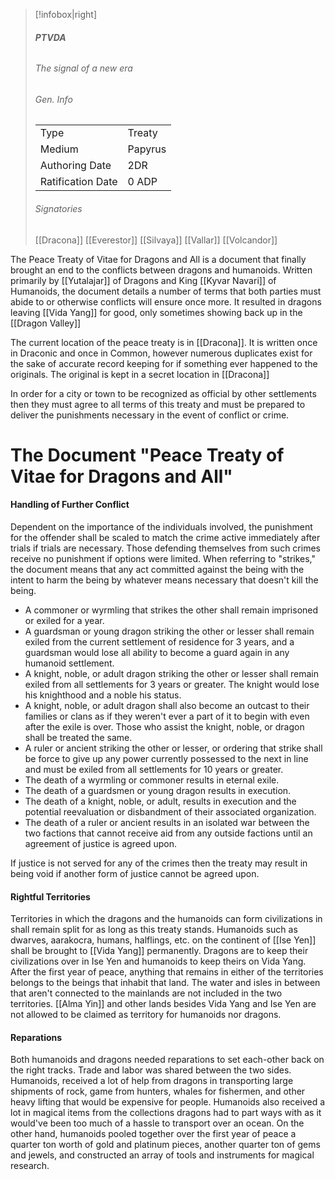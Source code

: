 >[!infobox|right]
>###### **PTVDA** 
>###### *The signal of a new era*
> ###### Gen. Info
> | | |
> | - | - |
> |Type| Treaty|
> |Medium| Papyrus|
> |Authoring Date| 2DR|
> |Ratification Date| 0 ADP|
> ###### Signatories
> [[Dracona]]
> [[Everestor]]
> [[Silvaya]]
> [[Vallar]]
> [[Volcandor]]

The Peace Treaty of Vitae for Dragons and All is a document that finally brought an end to the conflicts between dragons and humanoids. Written primarily by [[Yutalajar]] of Dragons and King [[Kyvar Navari]] of Humanoids, the document details a number of terms that both parties must abide to or otherwise conflicts will ensure once more. It resulted in dragons leaving [[Vida Yang]] for good, only sometimes showing back up in the [[Dragon Valley]]

The current location of the peace treaty is in [[Dracona]]. It is written once in Draconic and once in Common, however numerous duplicates exist for the sake of accurate record keeping for if something ever happened to the originals. The original is kept in a secret location in [[Dracona]]

In order for a city or town to be recognized as official by other settlements then they must agree to all terms of this treaty and must be prepared to deliver the punishments necessary in the event of conflict or crime.

# The Document "Peace Treaty of Vitae for Dragons and All"
#### Handling of Further Conflict
Dependent on the importance of the individuals involved, the punishment for the offender shall be scaled to match the crime active immediately after trials if trials are necessary. Those defending themselves from such crimes receive no punishment if options were limited.
When referring to "strikes," the document means that any act committed against the being with the intent to harm the being by whatever means necessary that doesn't kill the being.  
  
- A commoner or wyrmling that strikes the other shall remain imprisoned or exiled for a year. 
- A guardsman or young dragon striking the other or lesser shall remain exiled from the current settlement of residence for 3 years, and a guardsman would lose all ability to become a guard again in any humanoid settlement.
- A knight, noble, or adult dragon striking the other or lesser shall remain exiled from all settlements for 3 years or greater. The knight would lose his knighthood and a noble his status. 
- A knight, noble, or adult dragon shall also become an outcast to their families or clans as if they weren't ever a part of it to begin with even after the exile is over. Those who assist the knight, noble, or dragon shall be treated the same.
- A ruler or ancient striking the other or lesser, or ordering that strike shall be force to give up any power currently possessed to the next in line and must be exiled from all settlements for 10 years or greater. 
- The death of a wyrmling or commoner results in eternal exile.  
- The death of a guardsmen or young dragon results in execution.  
- The death of a knight, noble, or adult, results in execution and the potential reevaluation or disbandment of their associated organization.
- The death of a ruler or ancient results in an isolated war between the two factions that cannot receive aid from any outside factions until an agreement of justice is agreed upon.  

If justice is not served for any of the crimes then the treaty may result in being void if another form of justice cannot be agreed upon.

#### Rightful Territories
Territories in which the dragons and the humanoids can form civilizations in shall remain split for as long as this treaty stands. Humanoids such as dwarves, aarakocra, humans, halflings, etc. on the continent of [[Ise Yen]] shall be brought to [[Vida Yang]] permanently. Dragons are to keep their civilizations over in Ise Yen and humanoids to keep theirs on Vida Yang. After the first year of peace, anything that remains in either of the territories belongs to the beings that inhabit that land. The water and isles in between that aren't connected to the mainlands are not included in the two territories. [[Alma Yin]] and other lands besides Vida Yang and Ise Yen are not allowed to be claimed as territory for humanoids nor dragons.

#### Reparations
Both humanoids and dragons needed reparations to set each-other back on the right tracks. Trade and labor was shared between the two sides. Humanoids, received a lot of help from dragons in transporting large shipments of rock, game from hunters, whales for fishermen, and other heavy lifting that would be expensive for people. Humanoids also received a lot in magical items from the collections dragons had to part ways with as it would've been too much of a hassle to transport over an ocean. On the other hand, humanoids pooled together over the first year of peace a quarter ton worth of gold and platinum pieces, another quarter ton of gems and jewels, and constructed an array of tools and instruments for magical research.